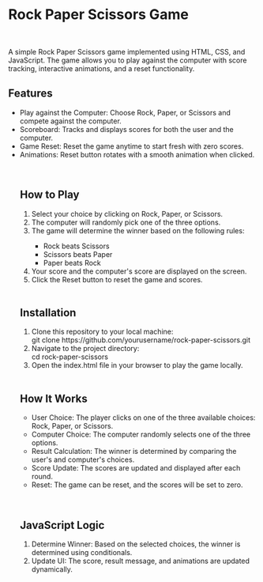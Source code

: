 <h1>Rock Paper Scissors Game</h1><br>
<p>A simple Rock Paper Scissors game implemented using HTML, CSS, and JavaScript. The game allows you to play against the computer with score tracking, interactive animations, and a reset functionality.</p>

<h2>Features</h2>
<p><ul>
<li>Play against the Computer: Choose Rock, Paper, or Scissors and compete against the computer.</li>
<li>Scoreboard: Tracks and displays scores for both the user and the computer.</li>
<li>Game Reset: Reset the game anytime to start fresh with zero scores.</li>
<li>Animations: Reset button rotates with a smooth animation when clicked.<ul>
  </ul>
</p>
<br>
<h2>How to Play</h2>
<p>
<ol>
  <li>Select your choice by clicking on Rock, Paper, or Scissors.</li>
  <li>The computer will randomly pick one of the three options.</li>
  <li>The game will determine the winner based on the following rules:</li>
  <ul>
     <li>Rock beats Scissors</li>
     <li>Scissors beats Paper</li>
     <li>Paper beats Rock</li>
  </ul>
  
  <li>Your score and the computer's score are displayed on the screen.</li>
  <li>Click the Reset button to reset the game and scores.</li><br>
  </ol></p>

<h2>Installation</h2>
<p><ol>
<li>Clone this repository to your local machine: </li>
git clone https://github.com/yourusername/rock-paper-scissors.git
<br>
<li>Navigate to the project directory:</li>
cd rock-paper-scissors
<br>
<li>Open the index.html file in your browser to play the game locally.</li><br>
</ol></p>

<h2>How It Works</h2>
<p>
  <ul>
  <li>User Choice: The player clicks on one of the three available choices: Rock, Paper, or Scissors.</li>
  <li>Computer Choice: The computer randomly selects one of the three options.</li>
  <li>Result Calculation: The winner is determined by comparing the user's and computer's choices.</li>
<li>Score Update: The scores are updated and displayed after each round.</li>
<li>Reset: The game can be reset, and the scores will be set to zero.</li>
  </ul>
</p><br>
<h2>JavaScript Logic</h2>
<ol>
<p>  <li>Determine Winner: Based on the selected choices, the winner is determined using conditionals.</li>
  <li>Update UI: The score, result message, and animations are updated dynamically.</li>
</ol>
</p>

